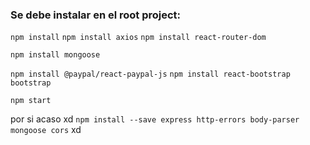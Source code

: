 ### Se debe instalar en el root project:
`npm install`
`npm install axios`
`npm install react-router-dom`

`npm install mongoose`

`npm install @paypal/react-paypal-js`
`npm install react-bootstrap bootstrap`

`npm start`


por si acaso xd
`npm install --save express http-errors body-parser mongoose cors` xd

